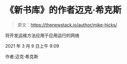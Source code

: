 # 《新书库》的作者迈克·希克斯

> 原文：<https://thenewstack.io/author/mike-hicks/>

将开发运维方法应用于应用运行的网络

2021 年 3 月 9 日上午 9:09

作者:迈克·希克斯